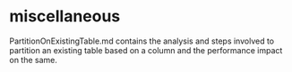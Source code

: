 # miscellaneous

PartitionOnExistingTable.md contains the analysis and steps involved to partition an existing table based on a column and the performance impact on the same.
